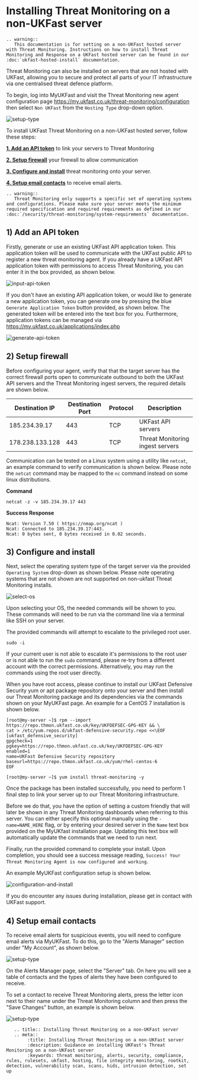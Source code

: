 # Installing Threat Monitoring on a non-UKFast server

```eval_rst
.. warning::
   This documentation is for setting on a non-UKFast hosted server with Threat Monitoring. Instructions on how to install Threat Monitoring and Response on a UKFast hosted server can be found in our :doc:`ukfast-hosted-install` documentation.
```

Threat Monitoring can also be installed on servers that are not hosted with UKFast, allowing you to secure and protect all parts of your IT infrastructure via one centralised threat defence platform.

To begin, log into MyUKFast and visit the Threat Monitoring new agent configuration page https://my.ukfast.co.uk/threat-monitoring/configuration then select `Non UKFast` from the `Hosting Type` drop-down option.

![setup-type](files/setup-type.png)


To install UKFast Threat Monitoring on a non-UKFast hosted server, follow these steps:

**[1. Add an API token](#add-api-token)** to link your servers to Threat Monitoring

**[2. Setup firewall](#setup-firewall)** your firewall to allow communication

**[3. Configure and install](#configure-and-install)** threat monitoring onto your server.

**[4. Setup email contacts](#setup-email-contacts)** to receive email alerts. 



```eval_rst
.. warning::
   Threat Monitoring only supports a specific set of operating systems and configurations. Please make sure your server meets the minimum required specification and required requirements as defined in our :doc:`/security/threat-monitoring/system-requirements` documentation.
```

## 1) Add an API token

Firstly, generate or use an existing UKFast API application token. This application token will be used to communicate with the UKFast public API to register a new threat monitoring agent. If you already have a UKFast API application token with permissions to access Threat Monitoring, you can enter it in the box provided, as shown below.

![input-api-token](files/setup-apikey-example.png)

If you don't have an existing API application token, or would like to generate a new application token, you can generate one by pressing the blue `Generate Application Token` button provided, as shown below. The generated token will be entered into the text box for you. Furthermore, application tokens can be managed via https://my.ukfast.co.uk/applications/index.php

![generate-api-token](files/setup-apikey.png)

## 2) Setup firewall

Before configuring your agent, verify that that the target server has the correct firewall ports open to communicate outbound to both the UKFast API servers and the Threat Monitoring ingest servers, the required details are shown below.

| Destination IP | Destination Port | Protocol | Description |
|-----|-----|-----|-----|
| 185.234.39.17 | 443 | TCP | UKFast API servers |
| 178.238.133.128 | 443 | TCP | Threat Monitoring ingest servers|

Communication can be tested on a Linux system using a utility like `netcat`, an example command to verify communication is shown below. Please note the `netcat` command may be mapped to the `nc` command instead on some linux distributions.

**Command**

`netcat -z -v 185.234.39.17 443`

**Success Response**

```
Ncat: Version 7.50 ( https://nmap.org/ncat )
Ncat: Connected to 185.234.39.17:443.
Ncat: 0 bytes sent, 0 bytes received in 0.02 seconds.
```


## 3) Configure and install

Next, select the operating system type of the target server via the provided  `Operating System` drop-down as shown below. Please note operating systems that are not shown are not supported on non-ukfast Threat Monitoring installs.

![select-os](files/setup-centos.png)

Upon selecting your OS, the needed commands will be shown to you. These commands will need to be run via the command line via a terminal like SSH on your server. 

The provided commands will attempt to escalate to the privileged root user. 

`sudo -i`

If your current user is not able to escalate it's permissions to the root user or is not able to run the `sudo` command, please re-try from a different account with the correct permissions. Alternatively, you may run the commands using the root user directly.

When you have root access, please continue to install our UKFast Defensive Security yum or apt package repository onto your server and then install our Threat Monitoring package and its dependencies via the commands shown on your MyUKFast page. An example for a CentOS 7 installation is shown below.

```
[root@my-server ~]$ rpm --import https://repo.thmon.ukfast.co.uk/key/UKFDEFSEC-GPG-KEY && \
cat > /etc/yum.repos.d/ukfast-defensive-security.repo <<\EOF
[ukfast_defensive_security]
gpgcheck=1
pgkey=https://repo.thmon.ukfast.co.uk/key/UKFDEFSEC-GPG-KEY
enabled=1
name=UKFast Defensive Security repository
baseurl=https://repo.thmon.ukfast.co.uk/yum/rhel-centos-6
EOF
```

```
[root@my-server ~]$ yum install threat-monitoring -y
```

Once the package has been installed successfully, you need to perform 1 final step to link your server up to our Threat Monitoring infrastructure. 

Before we do that, you have the option of setting a custom friendly that will later be shown in any Threat Monitoring dashboards when referring to this server. You can either specify this optional manually using the `-name=NAME_HERE` flag, or by entering your desired server in the `Name` text box provided on the MyUKfast installation page. Updating this text box will automatically update the commands that we need to run next.

Finally, run the provided command to complete your install. Upon completion, you should see a success message reading, `Success! Your Threat Monitoring Agent is now configured and working`. 

An example MyUKFast configuration setup is shown below.

![configuration-and-install](files/setup-instructions-and-name.png)

If you do encounter any issues during installation, please get in contact with UKFast support.

## 4) Setup email contacts

To receive email alerts for suspicious events, you will need to configure email alerts via MyUKFast. To do this, go to the "Alerts Manager" section under "My Account", as shown below.

![setup-type](files/setup-alerts-manager.png)

On the Alerts Manager page, select the "Server" tab. On here you will see a table of contacts and the types of alerts they have been configured to receive. 

To set a contact to receive Threat Monitoring alerts, press the letter icon next to their name under the Threat Monitoring column and then press the "Save Changes" button, an example is shown below.

![setup-type](files/setup-contacts.png)


```eval_rst
   .. title:: Installing Threat Monitoring on a non-UKFast server
   .. meta::
        :title: Installing Threat Monitoring on a non-UKFast server
        :description: Guidance on installing UKFast's Threat Monitoring on a non-UKFast server
        :keywords: threat monitoring, alerts, security, compliance, rules, rulesets, ukfast, hosting, file integrity monitoring, rootkit, detection, vulnerability scan, scans, hids, intrusion detection, set up
